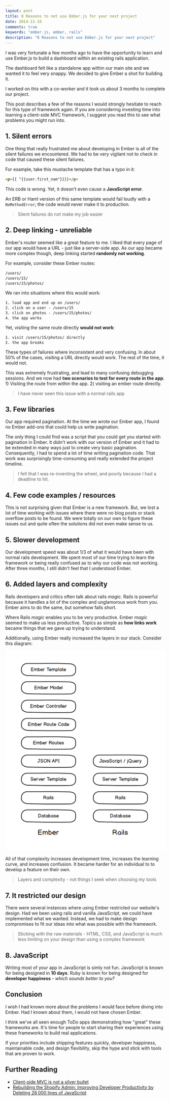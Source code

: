 ```yaml
---
layout: post
title: 8 Reasons to not use Ember.js for your next project
date: 2014-11-16
comments: true
keywords: "ember.js, ember, rails"
description: "8 Reasons to not use Ember.js for your next project"
---
```


I was very fortunate a few months ago to have the opportunity to learn
and use Ember.js to build a dashboard within an existing rails
application.

The dashboard felt like a standalone app within our main site
and we wanted it to feel very snappy. We decided to give Ember a
shot for building it.

I worked on this with a co-worker and it took us about
3 months to complete our project.

This post describes a few of the reasons I would strongly hesitate to
reach for this type of framework again. If you are considering investing
time into learning a client-side MVC framework, I suggest you read this
to see what problems you might run into.

## 1. Silent errors

One thing that really frustrated me about developing in Ember is all of
the silent failures we encountered. We had to be very vigilant not to
check in code that caused these silent failures.

For example, take this mustache template that has a typo in it:

```html
<p>{{ "{{user.first_nam"}}}}</p>
```

This code is wrong. Yet, it doesn't even cause a **JavaScript error**.

An ERB or Haml version of this same template would fail loudly
with a `NoMethodError`; the code would never make it to production.

> Silent failures do not make my job easier

## 2. Deep linking - unreliable

Ember's router seemed like a great feature to me. I liked that every
page of our app would have a URL - just like a server-side app.
As our app became more complex though, deep linking started
**randomly not working**.

For example, consider these Ember routes:

```
/users/
/users/15/
/users/15/photos/
```

We ran into situations where this would work:

```
1. load app and end up on /users/
2. click on a user - /users/15
3. click on photos - /users/15/photos/
4. the app works
```

Yet, visiting the same route directly **would not work**:

```
1. visit /users/15/photos/ directly
2. the app breaks
```

These types of failures where inconsistent and very confusing. In about
50% of the cases, visiting a URL directly would work. The rest of the time, it
would not.

This was extremely frustrating, and lead to many confusing debugging
sessions. And we now had **two scenarios to test
for every route in the app**. 1) Visiting the route from within the app.
2) visiting an ember route directly.

> I have never seen this issue with a normal rails app

## 3. Few libraries

Our app required pagination. At the time we wrote our Ember app, I found
no Ember add-ons that could help us write pagination.

The only thing I could find was a script that you could get you started
with pagination in Ember. It didn't work with our version of Ember and
it had to be extended in many ways just to create very basic pagination.
Consequently, I had to spend a lot of time writing pagination code.
That work was surprisingly time-consuming and really extended the project
timeline.

> I felt that I was re-inventing the wheel, and poorly because I had a
> deadline to hit.

## 4. Few code examples / resources

This is not surprising given that Ember is a new framework. But, we
lost a lot of time working with issues where there were no blog posts or
stack overflow posts to be found. We were totally on our own
to figure these issues out and quite often the solutions did not even
make sense to us.

## 5. Slower development

Our development speed was about 1/3 of what it
would have been with normal rails development. We
spent most of our time trying to learn the framework or being really
confused as to why our code was not working. After
three months, I still didn't feel that I understood Ember.

## 6. Added layers and complexity

Rails developers and critics often talk about rails *magic*.
Rails is powerful because it handles a lot of the complex and
unglamorous work from you. Ember aims to do the same, but somehow falls short.

Where Rails *magic* enables you to be very productive. Ember *magic*
seemed to make us less productive. Topics as simple as **how links work**
became things that we gave up trying to understand.

Additionally, using Ember really increased the layers in our
stack. Consider this diagram:

![ember layers](/img/ember-layers.png)

All of that complexity increases development time, increases the learning curve,
and increases confusion. It became harder for an individual to
to develop a feature on their own.

> Layers and complexity - not things I seek when choosing
> my tools

## 7. It restricted our design

There were several instances where using Ember
restricted our website's design. Had we been using rails and vanilla
JavaScript, we could have implemented what we wanted. Instead, we had to
make design compromises to fit our ideas into what was possible with the
framework.

> Sticking with the raw materials - HTML, CSS, and JavaScript is
> much less limiting on your design than using a complex framework

## 8. JavaScript

Writing most of your app in JavaScript is simly not fun. JavaScript is known
for being designed in **10 days**. Ruby is known for being designed for
**developer happiness** - *which sounds better to you?*

## Conclusion

I wish I had known more about the problems I would face before diving into Ember.
Had I known about them, I would not have chosen Ember.

I think we've all seen enough ToDo apps demonstrating how "great" these
frameworks are.  It's time for people to start sharing their
experiences using these frameworks to build real applications.

If your priorities include shipping features quickly, developer
happiness, maintainable code, and design flexibility, skip
the hype and stick with tools that are proven to work.

## Further Reading

* [Client-side MVC is not a silver bullet](http://mir.aculo.us/2013/02/26/client-side-mvc-is-not-a-silver-bullet/)
* [Rebuilding the Shopify Admin: Improving Developer Productivity by Deleting 28,000 lines of JavaScript](http://www.shopify.com/technology/15646068-rebuilding-the-shopify-admin-improving-developer-productivity-by-deleting-28-000-lines-of-javascript)
